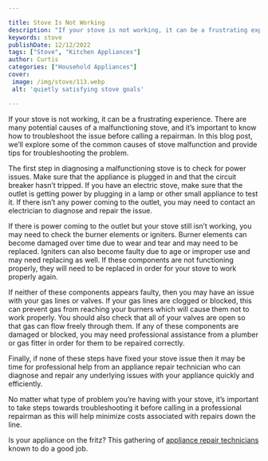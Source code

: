 ```yaml
---

title: Stove Is Not Working
description: "If your stove is not working, it can be a frustrating experience. There are many potential causes of a malfunctioning stove, and i...get the full scoop"
keywords: stove
publishDate: 12/12/2022
tags: ["Stove", "Kitchen Appliances"]
author: Curtis
categories: ["Household Appliances"]
cover: 
 image: /img/stove/113.webp
 alt: 'quietly satisfying stove goals'

---
```


If your stove is not working, it can be a frustrating experience. There are many potential causes of a malfunctioning stove, and it’s important to know how to troubleshoot the issue before calling a repairman. In this blog post, we’ll explore some of the common causes of stove malfunction and provide tips for troubleshooting the problem.

The first step in diagnosing a malfunctioning stove is to check for power issues. Make sure that the appliance is plugged in and that the circuit breaker hasn’t tripped. If you have an electric stove, make sure that the outlet is getting power by plugging in a lamp or other small appliance to test it. If there isn’t any power coming to the outlet, you may need to contact an electrician to diagnose and repair the issue.

If there is power coming to the outlet but your stove still isn’t working, you may need to check the burner elements or igniters. Burner elements can become damaged over time due to wear and tear and may need to be replaced. Igniters can also become faulty due to age or improper use and may need replacing as well. If these components are not functioning properly, they will need to be replaced in order for your stove to work properly again.

If neither of these components appears faulty, then you may have an issue with your gas lines or valves. If your gas lines are clogged or blocked, this can prevent gas from reaching your burners which will cause them not to work properly. You should also check that all of your valves are open so that gas can flow freely through them. If any of these components are damaged or blocked, you may need professional assistance from a plumber or gas fitter in order for them to be repaired correctly.

Finally, if none of these steps have fixed your stove issue then it may be time for professional help from an appliance repair technician who can diagnose and repair any underlying issues with your appliance quickly and efficiently. 

No matter what type of problem you’re having with your stove, it’s important to take steps towards troubleshooting it before calling in a professional repairman as this will help minimize costs associated with repairs down the line.

Is your appliance on the fritz? This gathering of <a href="/pages/appliance-repair-technicians/">appliance repair technicians</a> known to do a good job.